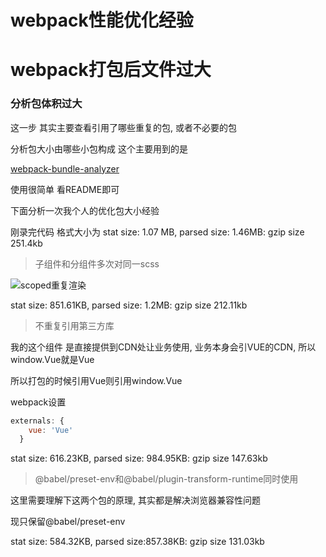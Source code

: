 # webpack性能优化经验

# webpack打包后文件过大

### 分析包体积过大

这一步 其实主要查看引用了哪些重复的包, 或者不必要的包

分析包大小由哪些小包构成 这个主要用到的是

[webpack-bundle-analyzer](https://github.com/webpack-contrib/webpack-bundle-analyzer)

使用很简单 看README即可



下面分析一次我个人的优化包大小经验

刚录完代码 格式大小为 stat size: 1.07 MB, parsed size: 1.46MB: gzip size 251.4kb

>  子组件和分组件多次对同一scss

![scoped重复渲染](/Users/maizhikun/GitBook/Library/mzkmzk/WEB_Accumulate/assets/QQ20191223-125138.jpg)

 stat size: 851.61KB, parsed size: 1.2MB: gzip size 212.11kb

> 不重复引用第三方库

我的这个组件 是直接提供到CDN处让业务使用, 业务本身会引VUE的CDN, 所以window.Vue就是Vue

所以打包的时候引用Vue则引用window.Vue

webpack设置



```javascript
externals: {
    vue: 'Vue'
  }
```

 stat size: 616.23KB, parsed size: 984.95KB: gzip size 147.63kb



> @babel/preset-env和@babel/plugin-transform-runtime同时使用

这里需要理解下这两个包的原理, 其实都是解决浏览器兼容性问题

现只保留@babel/preset-env



 stat size: 584.32KB, parsed size:857.38KB: gzip size 131.03kb

